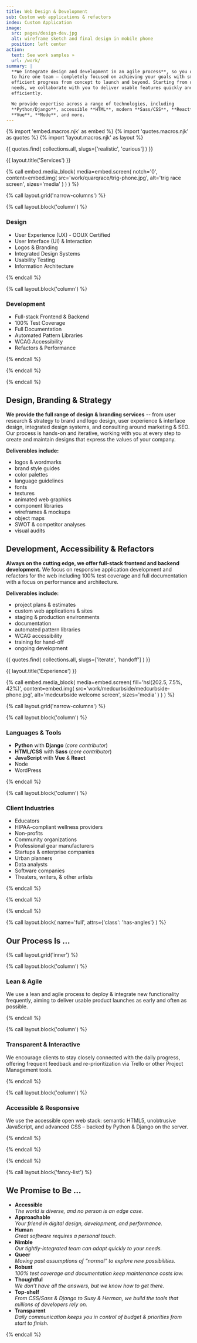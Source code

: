```yaml
---
title: Web Design & Development
sub: Custom web applications & refactors
index: Custom Application
image:
  src: pages/design-dev.jpg
  alt: wireframe sketch and final design in mobile phone
  position: left center
action:
  text: See work samples »
  url: /work/
summary: |
  **We integrate design and development in an agile process**, so you only need
  to hire one team – completely focused on achieving your goals with smooth and
  efficient progress from concept to launch and beyond. Starting from user
  needs, we collaborate with you to deliver usable features quickly and
  efficiently.

  We provide expertise across a range of technologies, including
  **Python/Django**, accessible **HTML**, modern **Sass/CSS**, **React**,
  **Vue**, **Node**, and more.
---
```


{% import 'embed.macros.njk' as embed %}
{% import 'quotes.macros.njk' as quotes %}
{% import 'layout.macros.njk' as layout %}

{{ quotes.find(
  collections.all,
  slugs=['realistic', 'curious']
) }}

{{ layout.title('Services') }}

{% call embed.media_block(
  media=embed.screen(
    notch='0',
    content=embed.img(
      src='work/quarqrace/trig-phone.jpg',
      alt='trig race screen',
      sizes='media'
    )
  )
) %}

{% call layout.grid('narrow-columns') %}

{% call layout.block('column') %}

### Design

- User Experience (UX) - OOUX Certified
- User Interface (UI) & Interaction
- Logos & Branding
- Integrated Design Systems
- Usability Testing
- Information Architecture

{% endcall %}

{% call layout.block('column') %}

### Development

- Full-stack Frontend & Backend
- 100% Test Coverage
- Full Documentation
- Automated Pattern Libraries
- WCAG Accessibility
- Refactors & Performance

{% endcall %}

{% endcall %}

{% endcall %}

## Design, Branding & Strategy

**We provide the full range of design & branding services** --
from user research & strategy
to brand and logo design,
user experience & interface design,
integrated design systems,
and consulting around marketing & SEO.
Our process is hands-on and iterative,
working with you at every step
to create and maintain designs
that express the values of your company.

**Deliverables include:**
- logos & wordmarks
- brand style guides
- color palettes
- language guidelines
- fonts
- textures
- animated web graphics
- component libraries
- wireframes & mockups
- object maps
- SWOT & competitor analyses
- visual audits

## Development, Accessibility & Refactors

**Always on the cutting edge,
we offer full-stack frontend and backend development.**
We focus on responsive application development
and refactors for the web
including 100% test coverage
and full documentation
with a focus on
performance and architecture.

**Deliverables include:**
- project plans & estimates
- custom web applications & sites
- staging & production environments
- documentation
- automated pattern libraries
- WCAG accessibility
- training for hand-off
- ongoing development

{{ quotes.find(
  collections.all,
  slugs=['iterate', 'handoff']
) }}

{{ layout.title('Experience') }}

{% call embed.media_block(
  media=embed.screen(
    fill='hsl(202.5, 7.5%, 42%)',
    content=embed.img(
      src='work/medcurbside/medcurbside-phone.jpg',
      alt='medcurbside welcome screen',
      sizes='media'
    )
  )
) %}

{% call layout.grid('narrow-columns') %}

{% call layout.block('column') %}

### Languages & Tools

- **Python** with **Django** (*core contributor*)
- **HTML/CSS** with **Sass** (*core contributor*)
- **JavaScript** with **Vue** & **React**
- Node
- WordPress

{% endcall %}

{% call layout.block('column') %}

### Client Industries

- Educators
- HIPAA-compliant wellness providers
- Non-profits
- Community organizations
- Professional gear manufacturers
- Startups & enterprise companies
- Urban planners
- Data analysts
- Software companies
- Theaters, writers, & other artists

{% endcall %}

{% endcall %}

{% endcall %}


{% call layout.block(
  name='full',
  attrs={'class': 'has-angles'}
) %}

## Our Process Is ...

{% call layout.grid('inner') %}

{% call layout.block('column') %}

### Lean & Agile

We use a lean and agile process to deploy & integrate new functionality
frequently, aiming to deliver usable product launches as early and often as
possible.

{% endcall %}

{% call layout.block('column') %}

### Transparent & Interactive

We encourage clients to stay closely connected with the daily progress, offering
frequent feedback and re-prioritization via Trello or other Project Management
tools.

{% endcall %}

{% call layout.block('column') %}

### Accessible & Responsive

We use the accessible open web stack: semantic HTML5, unobtrusive JavaScript,
and advanced CSS – backed by Python & Django on the server.

{% endcall %}

{% endcall %}

{% endcall %}

{% call layout.block('fancy-list') %}

## We Promise to Be ...

- **Accessible** \
  *The world is diverse, and no person is an edge case.*
- **Approachable** \
  *Your friend in digital design, development, and performance.*
- **Human** \
  *Great software requires a personal touch.*
- **Nimble** \
  *Our tightly-integrated team can adapt quickly to your needs.*
- **Queer** \
  *Moving past assumptions of “normal” to explore new possibilities.*
- **Robust** \
  *100% test coverage and documentation keep maintenance costs low.*
- **Thoughtful** \
  *We don’t have all the answers, but we know how to get there.*
- **Top-shelf** \
  *From CSS/Sass & Django to Susy & Herman, we build the tools that millions
  of developers rely on.*
- **Transparent** \
  *Daily communication keeps you in control of budget & priorities from start
  to finish.*

{% endcall %}
